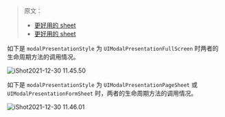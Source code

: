 > 原文：
> * [更好用的 sheet](https://mp.weixin.qq.com/s?__biz=MzI2NTAxMzg2MA==&mid=2247492802&idx=1&sn=140faac6f744148fe4d089a7f14544a8&chksm=eaa17bc9ddd6f2df4ad5929a4ff86fafbdc2e9f02029c904f003f1ed0084e87a4682ab64eca7&scene=178&cur_album_id=1905646951979630592#rd)
> * [更好用的 sheet](https://xiaozhuanlan.com/topic/1982034576)



如下是 `modalPresentationStyle` 为 `UIModalPresentationFullScreen` 时两者的生命周期方法的调用情况。

![iShot2021-12-30 11.45.50](https://s2.loli.net/2021/12/30/dgvDXapKORJ6w3u.png)

如下是 `modalPresentationStyle` 为 `UIModalPresentationPageSheet` 或 `UIModalPresentationFormSheet` 时，两者的生命周期方法的调用情况。

![iShot2021-12-30 11.46.01](https://s2.loli.net/2021/12/30/6fZMQtX2jbKSGEz.png)

